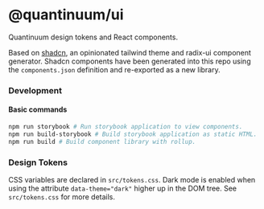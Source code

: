 # @quantinuum/ui
Quantinuum design tokens and React components.

Based on [shadcn](https://ui.shadcn.com/), an opinionated tailwind theme and radix-ui component generator. Shadcn components have been generated into this repo using the `components.json` definition and re-exported as a new library.

### Development

#### Basic commands
```bash
npm run storybook # Run storybook application to view components.
npm run build-storybook # Build storybook application as static HTML.
npm run build # Build component library with rollup.
```


### Design Tokens
CSS variables are declared in `src/tokens.css`. Dark mode is enabled when using the attribute `data-theme="dark"` higher up in the DOM tree. See `src/tokens.css` for more details.






